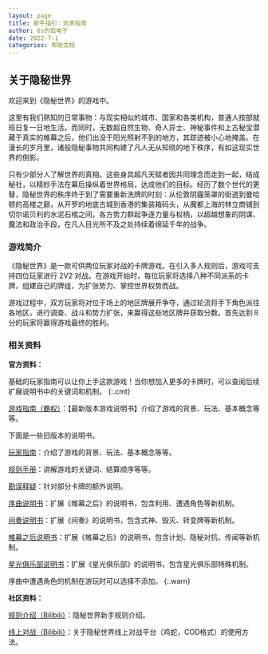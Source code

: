 ```yaml
---
layout: page
title: 新手指引：玩家指南
author: 6s的孤电子
date: 2022-7-1
categories: 帮助文档
---
```


## 关于隐秘世界

欢迎来到《隐秘世界》的游戏中。

这里有我们熟知的日常事物：与现实相似的城市、国家和各类机构，普通人按部就班日复一日地生活。而同时，无数超自然生物、奇人异士、神秘事件和上古秘宝潜藏于真实的帷幕之后，他们出没于阳光照射不到的地方，其踪迹被小心地掩盖。在漫长的岁月里，诸般隐秘事物共同构建了凡人无从知晓的地下秩序，有如这现实世界的倒影。

只有少部分人了解世界的真相。这些身具超凡天赋者因共同理念而走到一起，结成秘社，以精妙手法在幕后操纵着世界格局，达成他们的目标。经历了数个世代的更替，隐秘世界的秩序终于到了需要重新洗牌的时刻：从伦敦阴霾笼罩的街道到曼哈顿的高楼之巅，从开罗的地底古城到香港的集装箱码头，从魔都上海的林立商铺到切尔诺贝利的水泥石棺之间，各方势力群起争逐力量与权柄，以超越想象的阴谋、魔法和政治手段，在凡人目光所不及之处持续着绵延千年的战争。

### 游戏简介

《隐秘世界》是一款可供两位玩家对战的卡牌游戏。在引入多人规则后，游戏可支持四位玩家进行 2V2 对战。在游戏开始时，每位玩家将选择八种不同派系的卡牌，组建自己的牌组，为扩张势力、掌控世界权势而战。

游戏过程中，双方玩家将对位于场上的地区牌展开争夺，通过轮流将手下角色派往各地区，进行调查、战斗和势力扩张，来赢得这些地区牌并获取分数。首先达到８分的玩家将赢得游戏最终的胜利。

### 相关资料

**官方资料：**

基础的玩家指南可以让你上手这款游戏！当你想加入更多的卡牌时，可以查阅后续扩展说明书中的关键词和机制。
{:.cmt}

[游戏指南（霸权）](/public/docs/霸权说明书.pdf)：【最新版本游戏说明书】介绍了游戏的背景、玩法、基本概念等等。

下面是一些旧版本的说明书。

[玩家指南](/public/docs/隐秘世界玩家指南.pdf)：介绍了游戏的背景、玩法、基本概念等等。

[规则手册](/public/docs/隐秘世界规则手册.pdf)：讲解游戏的关键词、结算顺序等等。

[勘误释疑](/public/docs/隐秘世界勘误及释疑.pdf)：针对部分卡牌的额外说明。

[序曲说明书](/public/docs/序曲说明书.jpg)：扩展《帷幕之后》的说明书，包含利用、遭遇角色等新机制。

[间奏说明书](/public/docs/间奏说明书.jpg)：扩展《间奏》的说明书，包含式神、毁灭、转变牌等新机制。

[帷幕之后说明书](/public/docs/帷幕之后说明书.jpg)：扩展《帷幕之后》的说明书，包含计划、隐秘对抗、传闻等新机制。

[星光俱乐部说明书](/public/docs/星光俱乐部说明书.jpg)：扩展《星光俱乐部》的说明书，包含星光俱乐部特殊机制。

序曲中遭遇角色的机制在游玩时可以选择不添加。
{:.warn}

**社区资料：**

[规则介绍（Bilibili）](https://www.bilibili.com/video/BV1VK4y1S7r9)：隐秘世界新手规则介绍。

[线上对战（Bilibili）](https://www.bilibili.com/video/BV1cb4y1W7SY)：关于隐秘世界线上对战平台（鸡蛇，COD格式）的使用方法。
